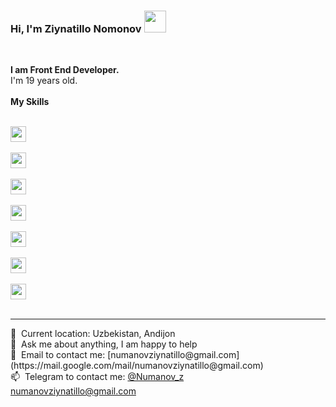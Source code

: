 ### Hi, I'm Ziynatillo Nomonov  <img src="https://media.giphy.com/media/hvRJCLFzcasrR4ia7z/giphy.gif" width="35px" >
<br />

<b>I am Front End Developer. </b> 
<br />
I'm 19 years old.
<br />
<br />
<b> My Skills </b>
<br /><br />
<code>
<img src="https://user-images.githubusercontent.com/99414057/169002515-a7c3280e-84e2-4dd7-a9bc-e73ab5a0713c.png" height="25px" >
</code> &nbsp;
<code>
<img src="https://pngset.com/images/css3-logo-css-logo-background-symbol-text-first-aid-tabletop-transparent-png-1301426.png" height="25px" >
</code> &nbsp;
<code>
<img src="https://www.pngkit.com/png/detail/377-3771972_sass.png" height="25px" >
</code> &nbsp;
<code>
<img src="https://upload.wikimedia.org/wikipedia/commons/thumb/b/b2/Bootstrap_logo.svg/512px-Bootstrap_logo.svg.png" height="25px" >
</code> &nbsp;
<code>
<img src="https://upload.wikimedia.org/wikipedia/commons/thumb/6/6a/JavaScript-logo.png/800px-JavaScript-logo.png" height="25px" >
</code> &nbsp;
<code>
<img src="https://forwww.com/wp-content/uploads/2017/03/jquery-icon.png" height="25px" >
</code> &nbsp;
<code>
<img src="https://www.pngfind.com/pngs/m/685-6854994_react-logo-no-background-hd-png-download.png" height="25px" >
</code> &nbsp;
<hr />
📍&nbsp; Current location: Uzbekistan, Andijon <br />
📄&nbsp; Ask me about anything, I am happy to help <br />
📩&nbsp; Email to contact me: [numanovziynatillo@gmail.com](https://mail.google.com/mail/numanovziynatillo@gmail.com)  <br />
📫&nbsp; Telegram to contact me: <a target="_block" href="https://t.me/NuMaNoV_Z">@Numanov_z<a/>  <br />
<a target="_block" href="https://numanovziynatillo@gmail.com">numanovziynatillo@gmail.com<a/>
